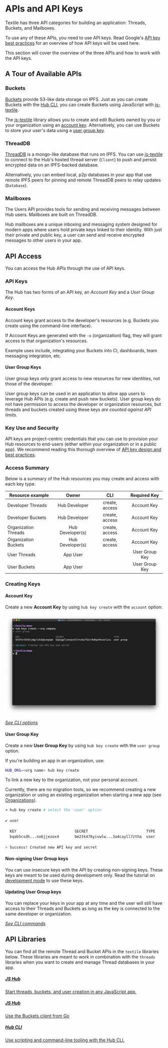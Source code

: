 # APIs and API Keys

Textile has three API categories for building an application: Threads, Buckets, and Mailboxes.

To use any of these APIs, you need to use API keys. Read Google's [API key best practices](https://developers.google.com/maps/api-key-best-practices) for an overview of how API keys will be used here.

This section will cover the overview of the three APIs and how to work with the API keys.

## A Tour of Available APIs

### Buckets

[Buckets](../buckets/index.md) provide S3-like data storage on IPFS. Just as you can create Buckets with the [Hub CLI](../hub/cli/hub.md), you can create Buckets using JavaScript with [js-textile](#api-libraries).

The [js-textile](#api-libraries) library allows you to create and edit Buckets owned by you or your organization using an [account key](#account-key). Alternatively, you can use Buckets to store your user's data using a [user group key](#user-group-key).

### ThreadDB

[ThreadDB](../threads/index.md) is a mongo-like database that runs on IPFS. You can use [js-textile](#api-libraries) to connect to the Hub's hosted thread server (`Client`) to push and persist encrypted data on an IPFS-backed database. 

Alternatively, you can embed local, p2p databases in your app that use remote IPFS peers for pinning and remote ThreadDB peers to relay updates (`Database`). 

### Mailboxes

The Users API provides tools for sending and receiving messages between Hub users. Mailboxes are built on ThreadDB. 

Hub mailboxes are a unique inboxing and messaging system designed for modern apps where users hold private keys linked to their identity. With just their private and public key, a user can send and receive encrypted messages to other users in your app.

## API Access

You can access the Hub APIs through the use of API keys.

### API Keys

The Hub has two forms of an API key, an *Account Key* and a *User Group Key*.

#### Account Keys

Account keys grant access to the developer's resources (e.g. Buckets you create using the command-line interface).

If Account Keys are generated with the `-o` (organization) flag, they will grant access to that organization's resources.

Example uses include, integrating your Buckets into CI, dashboards, team messaging integration, etc.

#### User Group Keys

User group keys only grant access to new resources for new identities, not those of the developer.

User group keys can be used in an application to allow app users to leverage Hub APIs (e.g. create and push new buckets). User group keys do not have permission to access the developer or organization resources, but threads and buckets created using these keys _are counted against API limits_.

### Key Use and Security

API keys are project-centric credentials that you can use to provision your Hub resources to end-users (either within your organization or in a public app). We recommend reading this thorough overview of [API key design and best practices](https://developers.google.com/maps/api-key-best-practices).

### Access Summary

Below is a summary of the Hub resources you may create and access with each key type. 

<center>

| Resource example    |     Owner    |       CLI      |   Required Key  |
|----------------------|:------------:|:--------------:|:--------------:|
| Developer Threads    |   Hub Developer  | create, access | Account Key |
| Developer Buckets    |   Hub Developer  | create, access | Account Key |
| Organization Threads |   Hub Developer(s)  | create, access | Account Key |
| Organization Buckets |   Hub Developer(s)  | create, access | Account Key |
| User Threads     | App User |                |   User Group Key  |
| User Buckets     | App User |                |   User Group Key  |

</center>

### Creating Keys

#### Account Key

Create a new **Account Key** by using `hub key create` with the `account` option:

![](../images/hub-cli/hub_keys_create.png)

<!-- 
^ Is this image correct? I don't see an "account" option.
- Albert Kim
-->

_[See CLI options](../hub/cli/hub_keys.md)_

#### User Group Key

Create a new **User Group Key** by using `hub key create` with the `user group` option.

If you're building an app in an organization, use:

```bash
HUB_ORG=<org name> hub key create
```

To link a new key to the organization, not your personal account. 

Currently, there are no migration tools, so we recommend creating a new organization or using an existing organization when starting a new app (see [Organizations](../hub/accounts.md)).

```bash
➜ hub key create # select the 'user' option

✔ user

  KEY                          SECRET                          TYPE  
  bqab5csdh...no6jjezox4       bm2tk476yivwlw...3a4cayll7ztha  user  

> Success! Created new API key and secret
```

#### Non-signing User Group keys

You can use insecure keys with the API by creating non-signing keys. These keys are meant to be used during development only. Read the tutorial on [development mode](../tutorials/hub/development-mode.md) to use these keys.

#### Updating User Group keys

You can replace your keys in your app at any time and the user will still have access to their Threads and Buckets as long as the key is connected to the same developer or organization.

_[See CLI commands](../hub/cli/hub_keys.md)_

## API Libraries

You can find all the remote Thread and Bucket APIs in the `textile` libraries below. These libraries are meant to work in combination with the `threads` libraries when you want to create and manage Thread databases in your app. 

<div class="txtl-options">
  <a href="https://textileio.github.io/js-textile/docs/" target="_blank" class="box">
    <h5>JS Hub</h5>
    <p>Start threads, buckets, and user creation in any JavaScript app.</p>
  </a>
  <span class="box-space"> </span>
  <a href="https://godoc.org/github.com/textileio/textile/api/buckets" target="_blank" class="box">
    <h5>JS Hub</h5>
    <p>Use the Buckets client from Go</p>
  </a>
  <span class="box-space"> </span>
  <a href="../cli/hub" class="box">
    <h5>Hub CLI</h5>
    <p>Use scripting and command-line tooling with the Hub CLI.</p>
  </a>
</div>
